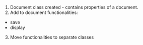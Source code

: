 1. Document class created - contains properties of a document.
2. Add to document functionalities:
- save
- display
3. Move functionalities to separate classes